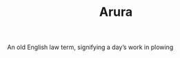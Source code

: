---
title: Arura
letter: A
permalink: "/definitions/arura.html"
body: An old English law term, signifying a day’s work in plowing
published_at: '2018-07-07'
source: Black's Law Dictionary
layout: post
---